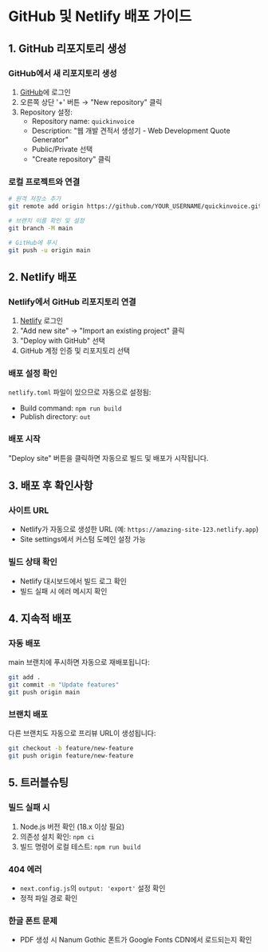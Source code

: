 # GitHub 및 Netlify 배포 가이드

## 1. GitHub 리포지토리 생성

### GitHub에서 새 리포지토리 생성
1. [GitHub](https://github.com)에 로그인
2. 오른쪽 상단 '+' 버튼 → "New repository" 클릭
3. Repository 설정:
   - Repository name: `quickinvoice`
   - Description: "웹 개발 견적서 생성기 - Web Development Quote Generator"
   - Public/Private 선택
   - "Create repository" 클릭

### 로컬 프로젝트와 연결
```bash
# 원격 저장소 추가
git remote add origin https://github.com/YOUR_USERNAME/quickinvoice.git

# 브랜치 이름 확인 및 설정
git branch -M main

# GitHub에 푸시
git push -u origin main
```

## 2. Netlify 배포

### Netlify에서 GitHub 리포지토리 연결
1. [Netlify](https://app.netlify.com) 로그인
2. "Add new site" → "Import an existing project" 클릭
3. "Deploy with GitHub" 선택
4. GitHub 계정 인증 및 리포지토리 선택

### 배포 설정 확인
`netlify.toml` 파일이 있으므로 자동으로 설정됨:
- Build command: `npm run build`
- Publish directory: `out`

### 배포 시작
"Deploy site" 버튼을 클릭하면 자동으로 빌드 및 배포가 시작됩니다.

## 3. 배포 후 확인사항

### 사이트 URL
- Netlify가 자동으로 생성한 URL (예: `https://amazing-site-123.netlify.app`)
- Site settings에서 커스텀 도메인 설정 가능

### 빌드 상태 확인
- Netlify 대시보드에서 빌드 로그 확인
- 빌드 실패 시 에러 메시지 확인

## 4. 지속적 배포

### 자동 배포
main 브랜치에 푸시하면 자동으로 재배포됩니다:
```bash
git add .
git commit -m "Update features"
git push origin main
```

### 브랜치 배포
다른 브랜치도 자동으로 프리뷰 URL이 생성됩니다:
```bash
git checkout -b feature/new-feature
git push origin feature/new-feature
```

## 5. 트러블슈팅

### 빌드 실패 시
1. Node.js 버전 확인 (18.x 이상 필요)
2. 의존성 설치 확인: `npm ci`
3. 빌드 명령어 로컬 테스트: `npm run build`

### 404 에러
- `next.config.js`의 `output: 'export'` 설정 확인
- 정적 파일 경로 확인

### 한글 폰트 문제
- PDF 생성 시 Nanum Gothic 폰트가 Google Fonts CDN에서 로드되는지 확인